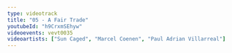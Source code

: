 ```yaml
---
type: videotrack
title: "05 - A Fair Trade"
youtubeId: "h9CrxmSEhyw"
videoevents: vevt0035
videoartists: ["Sun Caged", "Marcel Coenen", "Paul Adrian Villarreal"]
---
```

